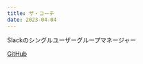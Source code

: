 ```yaml
---
title: ザ・コーチ
date: 2023-04-04
---
```


Slackのシングルユーザーグループマネージャー

[GitHub](https://github.com/dbut2/the-coach)
